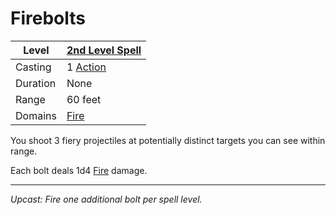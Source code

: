 # Firebolts

| Level    | [2nd Level Spell](2nd%20Level%20Spells.md)                                           |
| -------- | --------------------------------------------------- |
| Casting  | 1 [Action](../../../../Game%20Procedures/Core%20Procedures/Action.md) |
| Duration | None                                                |
| Range    | 60 feet                                             |
| Domains  | [Fire](../../Spell%20Domains/Fire.md)            |

You shoot 3 fiery projectiles at potentially distinct targets you can see within range.

Each bolt deals 1d4 [Fire](../../../../Game%20Procedures/Combat/Damage%20Types/Fire.md) damage.

---
*Upcast: Fire one additional bolt per spell level.*
